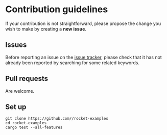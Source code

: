 # Contribution guidelines
If your contribution is not straightforward, please propose the change you wish to make by creating a **new issue**. 

## Issues
Before reporting an issue on the
[issue tracker](https://github.com//rocket-examples/issues),
please check that it has not already been reported by searching for some related keywords.

## Pull requests
Are welcome.

## Set up
```shell
git clone https://github.com//rocket-examples
cd rocket-examples
cargo test --all-features
```